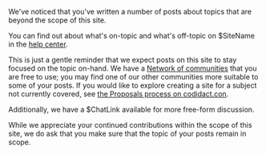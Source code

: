We've noticed that you've written a number of posts about topics that are beyond the scope of this site.

You can find out about what's on-topic and what's off-topic on $SiteName in the [help center](/help/faq).

This is just a gentle reminder that we expect posts on this site to stay focused on the topic on-hand.
We have a [Network of communities](/dashboard) that you are free to use; you may find one of our other communities more suitable to some of your posts.
If you would like to explore creating a site for a subject not currently covered, see [the Proposals process on codidact.con](https://proposals.codidact.com/help/proposals).

Additionally, we have a $ChatLink available for more free-form discussion.

While we appreciate your continued contributions within the scope of this site, we do ask that you make sure that the topic of your posts remain in scope.